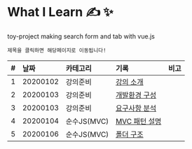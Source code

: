 # What I Learn &#9997; &#10024;
toy-project making search form and tab with vue.js

`제목을 클릭하면 해당페이지로 이동됩니다!`

| #   | 날짜                                                                              | 카테고리     | 기록                                                    | 비고 |
| :-- | :-------------------------------------------------------------------------------- | :----------- | :------------------------------------------------------ | :--- |
| 1 | 20200102 | 강의준비 | [강의 소개](https://github.com/leepro225/vue_searchFormAndTab/blob/master/lectures/lecture_01.md) | |
| 2 | 20200103 | 강의준비 | [개발환경 구성](https://github.com/leepro225/vue_searchFormAndTab/blob/master/lectures/lecture_02.md) | |
| 3 | 20200103 | 강의준비 | [요구사항 분석](https://github.com/leepro225/vue_searchFormAndTab/blob/master/lectures/lecture_03.md) | |
| 4 | 20200104 | 순수JS(MVC) | [MVC 패턴 설명](https://github.com/leepro225/vue_searchFormAndTab/blob/master/lectures/lecture_04.md) | |
| 5 | 20200106 | 순수JS(MVC) | [폴더 구조](https://github.com/leepro225/vue_searchFormAndTab/blob/master/lectures/lecture_05.md) | |
